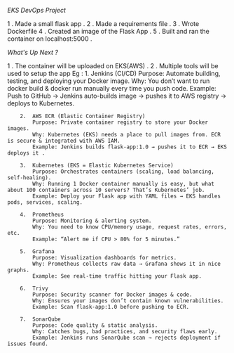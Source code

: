 *EKS DevOps Project*

1 . Made a small flask app .
2 . Made a requirements file .
3 . Wrote Dockerfile 
4 . Created an image of the Flask App . 
5 . Built and ran the container on localhost:5000 .



*What's Up Next ?*

1 . The container will be uploaded on EKS(AWS) .
2 . Multiple tools will be used to setup the app 
    Eg : 1. Jenkins (CI/CD)
            Purpose: Automate building, testing, and deploying your Docker image.
            Why: You don’t want to run docker build & docker run manually every time you push code.
            Example: Push to GitHub → Jenkins auto-builds image → pushes it to AWS registry → deploys to Kubernetes.

        2.  AWS ECR (Elastic Container Registry)
            Purpose: Private container registry to store your Docker images.
            Why: Kubernetes (EKS) needs a place to pull images from. ECR is secure & integrated with AWS IAM.
            Example: Jenkins builds flask-app:1.0 → pushes it to ECR → EKS deploys it .

        3.  Kubernetes (EKS = Elastic Kubernetes Service)
            Purpose: Orchestrates containers (scaling, load balancing, self-healing).
            Why: Running 1 Docker container manually is easy, but what about 100 containers across 10 servers? That’s Kubernetes’ job.
            Example: Deploy your Flask app with YAML files → EKS handles pods, services, scaling.

        4.  Prometheus
            Purpose: Monitoring & alerting system.
            Why: You need to know CPU/memory usage, request rates, errors, etc.
            Example: “Alert me if CPU > 80% for 5 minutes.”

        5.  Grafana
            Purpose: Visualization dashboards for metrics.
            Why: Prometheus collects raw data → Grafana shows it in nice graphs.
            Example: See real-time traffic hitting your Flask app.

        6.  Trivy
            Purpose: Security scanner for Docker images & code.
            Why: Ensures your images don’t contain known vulnerabilities.
            Example: Scan flask-app:1.0 before pushing to ECR.

        7.  SonarQube
            Purpose: Code quality & static analysis.
            Why: Catches bugs, bad practices, and security flaws early.
            Example: Jenkins runs SonarQube scan → rejects deployment if issues found.